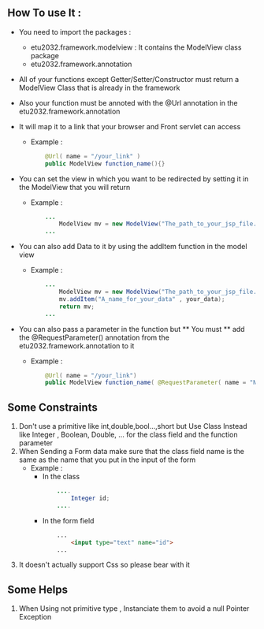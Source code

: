 
## How To use It :
- You need to import the packages :
    - etu2032.framework.modelview : 
  It contains the ModelView class package
    - etu2032.framework.annotation  

- All of your functions except Getter/Setter/Constructor must return a ModelView Class that is already in the framework
- Also your function must be annoted with the @Url annotation in the etu2032.framework.annotation
- It will map it to a link that your browser and Front servlet can access
    - Example :
        ```Java
            @Url( name = "/your_link" )
            public ModelView function_name(){}
        ```

- You can set the view in which you want to be redirected by setting it in the ModelView that you will return
    - Example :
        ```Java
            ...  
                ModelView mv = new ModelView("The_path_to_your_jsp_file.jsp");  
            ...
        ```

- You can also add Data to it by using the addItem function in the model view
    - Example :
        ```Java
            ...
                ModelView mv = new ModelView("The_path_to_your_jsp_file.jsp");
                mv.addItem("A_name_for_your_data" , your_data);
                return mv;
            ...
        ```

- You can also pass a parameter in the function but ** You must ** add the @RequestParameter() annotation from the etu2032.framework.annotation  to it
    - Example :
        ```Java
            @Url( name = "/your_link")
            public ModelView function_name( @RequestParameter( name = "Name_of_the_parameter_you_have_send" ) Integer id )
        ```

## Some Constraints
1. Don't use a primitive like int,double,bool...,short but Use Class Instead like Integer , Boolean, Double, ... for the class field and the function parameter
2. When Sending a Form data make sure that the class field name is the same as the name that you put in the input of the form
   -   Example :
        - In the class
            ```Java
                ....
                    Integer id;
                ....
            ```
        - In the form field
            ```html
                ...
                    <input type="text" name="id">               
                ...
            ```
3. It doesn't actually support Css so please bear with it

## Some Helps
1. When Using not primitive type , Instanciate them to avoid a null Pointer Exception